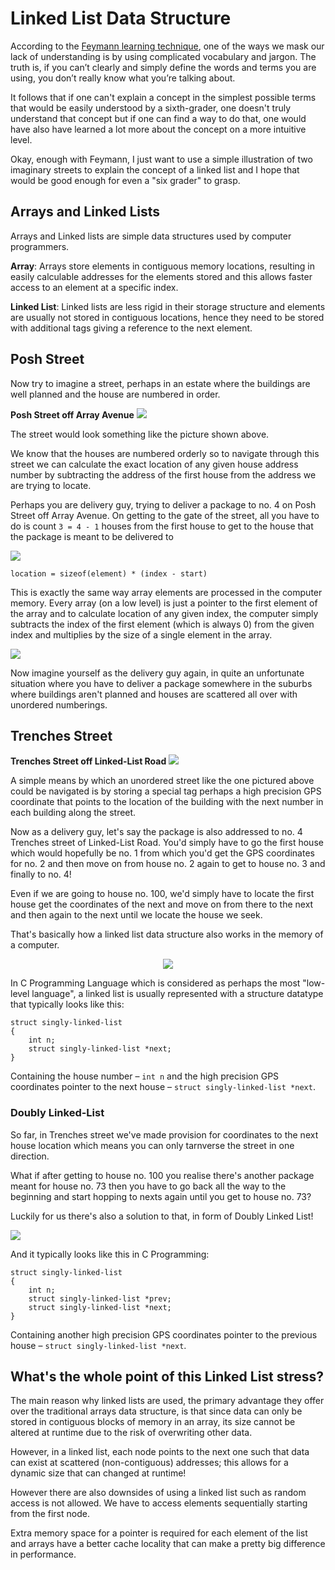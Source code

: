 # Linked List Data Structure
According to the [Feymann learning technique](https://fs.blog/feynman-learning-technique/), one of the ways we mask our lack of understanding is by using complicated vocabulary and jargon. The truth is, if you can’t clearly and simply define the words and terms you are using, you don’t really know what you’re talking about.

It follows that if one can't explain a concept in the simplest possible terms that would be easily understood by a sixth-grader, one doesn't truly understand that concept but if one can find a way to do that, one would have also have learned a lot more about the concept on a more intuitive level.

Okay, enough with Feymann, I just want to use a simple illustration of two imaginary streets to explain the concept of a linked list and I hope that would be good enough for even a "six grader" to grasp.

## Arrays and Linked Lists  
Arrays and Linked lists are simple data structures used by computer programmers.

**Array**: Arrays store elements in contiguous memory locations, resulting in easily calculable addresses for the elements stored and this allows faster access to an element at a specific index.

**Linked List**: Linked lists are less rigid in their storage structure and elements are usually not stored in contiguous locations, hence they need to be stored with additional tags giving a reference to the next element.

## Posh Street
Now try to imagine a street, perhaps in an estate where the buildings are well planned and the house are numbered in order. 

 <p>
    <b>Posh Street off Array Avenue</b>
    <img src="./posh-street.jpg"/>
</p>

The street would look something like the picture shown above.

We know that the houses are numbered orderly so to navigate through this street we can calculate the exact location of any given house address number by subtracting the address of the first house from the address we are trying to locate.

Perhaps you are delivery guy, trying to deliver a package to no. 4 on Posh Street off Array Avenue. On getting to the gate of the street, all you have to do is count ```3 = 4 - 1``` houses from the first house to get to the house that the package is meant to be delivered to

<p> <img src="./posh-street_nav.jpg"/> </p>

```
location = sizeof(element) * (index - start) 
```
This is exactly the same way array elements are processed in the computer memory. Every array (on a low level) is just a pointer to the first element of the array and to calculate location of any given index, the computer simply subtracts the index of the first element (which is always 0) from the given index and multiplies by the size of a single element in the array. 

<p> <img src="./array.png"/></p> 

Now imagine yourself as the delivery guy again, in quite an unfortunate situation where you have to deliver a package somewhere in the suburbs where buildings aren't planned and houses are scattered all over with unordered numberings. 

## Trenches Street
<p>
    <b>Trenches Street off Linked-List Road</b>
    <img src="./trenches-street.jpg"/>
</p>

A simple means by which an unordered street like the one pictured above could be navigated is by storing a special tag perhaps a high precision GPS coordinate that points to the location of the building with the next number in each building along the street. 

Now as a delivery guy, let's say the package is also addressed to no. 4 Trenches street of Linked-List Road. You'd simply have to go the first house which would hopefully be no. 1 from which you'd get the GPS coordinates for no. 2 and then move on from house no. 2 again to get to house no. 3 and finally to no. 4! 

Even if we are going to house no. 100, we'd simply have to locate the first house get the coordinates of the next and move on from there to the next and then again to the next until we locate the house we seek.  

That's basically how a linked list data structure also works in the memory of a computer. 

<p align="center"><img src="./singly-linked-list.gif"/></p>

In C Programming Language which is considered as perhaps the most "low-level language", a linked list is usually represented with a structure datatype that typically looks like this: 

```
struct singly-linked-list
{
	int n;
	struct singly-linked-list *next;
}
```
Containing the house number – ```int n``` and the high precision GPS coordinates pointer to the next house – ```struct singly-linked-list *next```. 

### Doubly Linked-List
So far, in Trenches street we've made provision for coordinates to the next house location which means you can only tarnverse the street in one direction.  
  
What if after getting to house no. 100 you realise there's another package meant for house no. 73 then you have to go back all the way to the beginning and start hopping to nexts again until you get to house no. 73?   

Luckily for us there's also a solution to that, in form of Doubly Linked List!    

<p><img src="./doubly-linked list.gif"/></p>

And it typically looks like this in C Programming:
```
struct singly-linked-list
{
	int n;
    struct singly-linked-list *prev;
	struct singly-linked-list *next;
}
```
Containing another high precision GPS coordinates pointer to the previous house – ```struct singly-linked-list *next```.  
  
## What's the whole point of this Linked List stress? 

The main reason why linked lists are used, the primary advantage they offer over the traditional arrays data structure, is that since data can only be stored in contiguous blocks of memory in an array, its size cannot be altered at runtime due to the risk of overwriting other data.  

However, in a linked list, each node points to the next one such that data can exist at scattered (non-contiguous) addresses; this allows for a dynamic size that can changed at runtime!   

However there are also downsides of using a linked list such as random access is not allowed. We have to access elements sequentially starting from the first node.  

Extra memory space for a pointer is required for each element of the list and arrays have a better cache locality that can make a pretty big difference in performance.